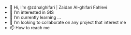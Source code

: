 - 👋 Hi, I’m @zdnalghifari | Zaidan Al-ghifari Fahlevi
- 👀 I’m interested in GIS
- 🌱 I’m currently learning ...
- 💞️ I’m looking to collaborate on any project that interest me
- 📫 How to reach me 

<!---
zdnalghifari/zdnalghifari is a ✨ special ✨ repository because its `README.md` (this file) appears on your GitHub profile.
You can click the Preview link to take a look at your changes.
--->

